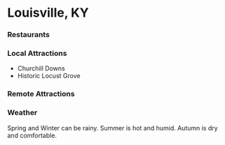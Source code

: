# Louisville, KY

### Restaurants

### Local Attractions

- Churchill Downs
- Historic Locust Grove

### Remote Attractions

### Weather
Spring and Winter can be rainy. Summer is hot and humid. Autumn is dry and comfortable.
